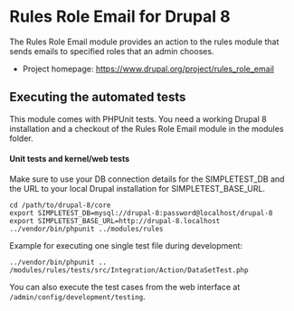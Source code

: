 # Rules Role Email for Drupal 8

The Rules Role Email module provides an action to the rules module that sends
emails to specified roles that an admin chooses.

* Project homepage: https://www.drupal.org/project/rules_role_email

## Executing the automated tests

This module comes with PHPUnit tests. You need a working Drupal 8 installation
and a checkout of the Rules Role Email module in the modules folder.

#### Unit tests and kernel/web tests

Make sure to use your DB connection details for the SIMPLETEST_DB and the URL to
your local Drupal installation for SIMPLETEST_BASE_URL.

    cd /path/to/drupal-8/core
    export SIMPLETEST_DB=mysql://drupal-8:password@localhost/drupal-8
    export SIMPLETEST_BASE_URL=http://drupal-8.localhost
    ../vendor/bin/phpunit ../modules/rules

Example for executing one single test file during development:

    ../vendor/bin/phpunit ..
    /modules/rules/tests/src/Integration/Action/DataSetTest.php

You can also execute the test cases from the web interface at
``/admin/config/development/testing``.
